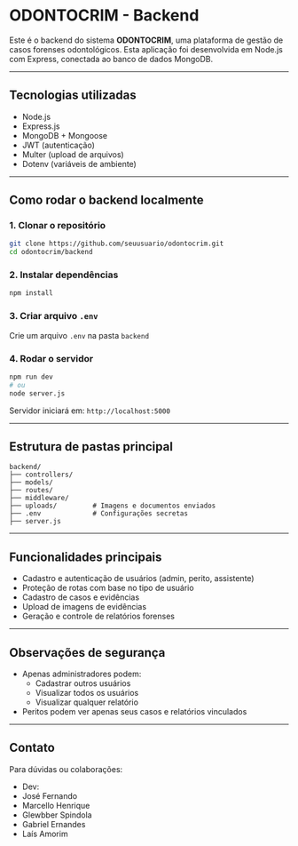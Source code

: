 # ODONTOCRIM - Backend

Este é o backend do sistema **ODONTOCRIM**, uma plataforma de gestão de casos forenses odontológicos. Esta aplicação foi desenvolvida em Node.js com Express, conectada ao banco de dados MongoDB.

---

## Tecnologias utilizadas

- Node.js
- Express.js
- MongoDB + Mongoose
- JWT (autenticação)
- Multer (upload de arquivos)
- Dotenv (variáveis de ambiente)

---

## Como rodar o backend localmente

### 1. Clonar o repositório
```bash
git clone https://github.com/seuusuario/odontocrim.git
cd odontocrim/backend
```

### 2. Instalar dependências
```bash
npm install
```

### 3. Criar arquivo `.env`
Crie um arquivo `.env` na pasta `backend` 

### 4. Rodar o servidor
```bash
npm run dev
# ou
node server.js
```

Servidor iniciará em: `http://localhost:5000`

---

## Estrutura de pastas principal

```
backend/
├── controllers/
├── models/
├── routes/
├── middleware/
├── uploads/         # Imagens e documentos enviados
├── .env             # Configurações secretas
├── server.js
```

---

## Funcionalidades principais

- Cadastro e autenticação de usuários (admin, perito, assistente)
- Proteção de rotas com base no tipo de usuário
- Cadastro de casos e evidências
- Upload de imagens de evidências
- Geração e controle de relatórios forenses

---

## Observações de segurança
- Apenas administradores podem:
  - Cadastrar outros usuários
  - Visualizar todos os usuários
  - Visualizar qualquer relatório
- Peritos podem ver apenas seus casos e relatórios vinculados

---

## Contato

Para dúvidas ou colaborações:
- Dev:
- José Fernando
- Marcello Henrique
- Glewbber Spindola
- Gabriel Ernandes
- Laís Amorim

